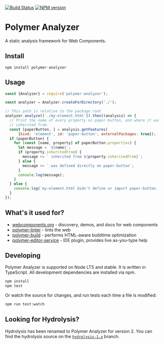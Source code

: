 [![Build Status](https://travis-ci.org/Polymer/polymer-analyzer.svg?branch=master)](https://travis-ci.org/Polymer/polymer-analyzer)
[![NPM version](http://img.shields.io/npm/v/polymer-analyzer.svg)](https://www.npmjs.com/package/polymer-analyzer)

# Polymer Analyzer

A static analysis framework for Web Components.

## Install

```
npm install polymer-analyzer
```

## Usage
```js
const {Analyzer} = require('polymer-analyzer');

const analyzer = Analyzer.createForDirectory('./');

// This path is relative to the package root
analyzer.analyze(['./my-element.html']).then((analysis) => {
  // Print the name of every property on paper-button, and where it was
  // inherited from.
  const [paperButton, ] = analysis.getFeatures(
      {kind: 'element', id: 'paper-button', externalPackages: true});
  if (paperButton) {
    for (const [name, property] of paperButton.properties) {
      let message = `${name}`;
      if (property.inheritedFrom) {
        message += ` inherited from ${property.inheritedFrom}`;
      } else {
        message += ` was defined directly on paper-button`;
      }
      console.log(message);
    }
  } else {
    console.log(`my-element.html didn't define or import paper-button.`);
  }
});
```

## What's it used for?

* [webcomponents.org](https://webcomponents.org) - discovery, demos, and docs for web components
* [polymer-linter](https://github.com/Polymer/polymer-linter) - lints the web
* [polymer-build](https://github.com/Polymer/polymer-build) - performs HTML-aware buildtime optimization
* [polymer-editor-service](https://github.com/Polymer/polymer-editor-service) - IDE plugin, provides live as-you-type help

## Developing

Polymer Analyzer is supported on Node LTS and stable. It is written
in TypeScript. All development dependencies are installed via npm.

```sh
npm install
npm test
```

Or watch the source for changes, and run tests each time a file is modified:

```sh
npm run test:watch
```

## Looking for Hydrolysis?

Hydrolysis has been renamed to Polymer Analyzer for version 2. You can find the
hydrolysis source on the
[`hydrolysis-1.x`](https://github.com/Polymer/polymer-analyzer/tree/hydrolysis-1.x)
branch.
